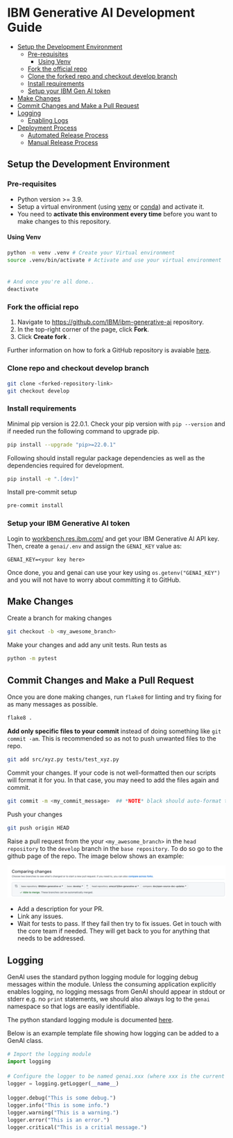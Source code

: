 
# IBM Generative AI Development Guide

<!-- vscode-markdown-toc -->
* [Setup the Development Environment](#SetuptheDevelopmentEnvironment)
	* [Pre-requisites](#Pre-requisites)
		* [Using Venv](#UsingVenv)
	* [Fork the official repo](#fork-the-official-repo)
    * [Clone the forked repo and checkout develop branch](#clone-repo-and-checkout-develop-branch)
	* [Install requirements](#Installrequirements)
	* [Setup your IBM Gen AI token](#SetupyourGenAItoken)
* [Make Changes](#MakeChanges)
* [Commit Changes and Make a Pull Request](#CommitChangesandMakeaPullRequest)
* [Logging](#Logging)
	* [Enabling Logs](#EnablingLogs)
* [Deployment Process](#DeploymentProcess)
	* [Automated Release Process](#AutomatedReleaseProcess)
	* [Manual Release Process](#ManualProcess)


<!-- vscode-markdown-toc-config
	numbering=false
	autoSave=true
	/vscode-markdown-toc-config -->
<!-- /vscode-markdown-toc -->

## <a name='SetuptheDevelopmentEnvironment'></a>Setup the Development Environment

### <a name='Pre-requisites'></a>Pre-requisites

- Python version >= 3.9.
- Setup a virtual environment (using [venv](https://docs.python.org/3/library/venv.html) or [conda](https://docs.conda.io/projects/conda/en/latest/user-guide/tasks/manage-environments.html)) and activate it.
- You need to **activate this environment every time** before you want to make changes to this repository.

#### <a name='UsingVenv'></a>Using Venv
```bash
python -m venv .venv # Create your Virtual environment
source .venv/bin/activate # Activate and use your virtual environment


# And once you're all done..
deactivate
```
### <a name='Forkrepo'></a>Fork the official repo

1. Navigate to https://github.com/IBM/ibm-generative-ai repository.
2. In the top-right corner of the page, click **Fork**.
3. Click **Create fork** .

Further information on how to fork a GitHub repository is avaiable [here](https://docs.github.com/en/get-started/quickstart/fork-a-repo).

### <a name='Clonerepoandcheckoutdevbranch'></a>Clone repo and checkout develop branch

```bash
git clone <forked-repository-link>
git checkout develop
```

### <a name='Installrequirements'></a>Install requirements

Minimal pip version is 22.0.1. Check your pip version with `pip --version` and if needed run the following command to upgrade pip.
```bash
pip install --upgrade "pip>=22.0.1"
```
Following should install regular package dependencies as well as the dependencies required for development.
```bash
pip install -e ".[dev]"
```
Install pre-commit setup
```bash
pre-commit install
```

### <a name='SetupyourIBMGenAItoken'></a>Setup your IBM Generative AI token
Login to [workbench.res.ibm.com/](https://workbench.res.ibm.com/) and get your IBM Generative AI API key. Then, create a `genai/.env` and assign the `GENAI_KEY` value as:
```
GENAI_KEY=<your key here>
```

Once done, you and genai can use your key using `os.getenv("GENAI_KEY")` and you will not
have to worry about committing it to GitHub.

## <a name='MakeChanges'></a>Make Changes
Create a branch for making changes
```bash
git checkout -b <my_awesome_branch>
```
Make your changes and add any unit tests. Run tests as
```bash
python -m pytest
```

## <a name='CommitChangesandMakeaPullRequest'></a>Commit Changes and Make a Pull Request
Once you are done making changes, run `flake8` for linting and try fixing for as many messages as possible.
```bash
flake8 .
```
**Add only specific files to your commit** instead of doing something like `git commit -am`. This is recommended so as not to push unwanted files to the repo.
```bash
git add src/xyz.py tests/test_xyz.py
```
Commit your changes. If your code is not well-formatted then our scripts will format it for you. In that case, you may need to add the files again and commit.
```bash
git commit -m <my_commit_message>  ## *NOTE* black should auto-format through hooks.
```
Push your changes
```bash
git push origin HEAD
```
Raise a pull request from the your `<my_awesome_branch>` in the `head repository` to the `develop` branch in the `base repository`. To do so go to the github page of the repo. The image below shows an example:

![image](/documentation/assets/pull_request_from_fork_to_base.png)

- Add a description for your PR.
- Link any issues.
- Wait for tests to pass. If they fail then try to fix issues. Get in touch with the core team if needed. They will get back to you for anything that needs to be addressed.

## <a name='Logging'></a>Logging

GenAI uses the standard python logging module for logging debug messages within the module. Unless the consuming application explicitly enables logging, no logging messags from GenAI should appear in stdout or stderr e.g. no `print` statements, we should also always log to the `genai` namespace so that logs are easily identifiable.

The python standard logging module is documented [here](https://docs.python.org/3/library/logging.html).

Below is an example template file showing how logging can be added to a GenAI class.

```python
# Import the logging module
import logging

# Configure the logger to be named genai.xxx (where xxx is the current file or class)
logger = logging.getLogger(__name__)

logger.debug("This is some debug.")
logger.info("This is some info.")
logger.warning("This is a warning.")
logger.error("This is an error.")
logger.critical("This is a critial message.")
```
